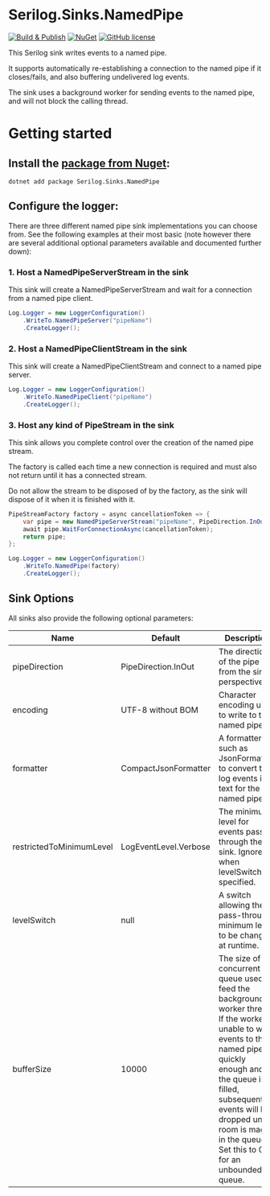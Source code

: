 # Serilog.Sinks.NamedPipe

[![Build & Publish](https://github.com/lethek/Serilog.Sinks.NamedPipe/actions/workflows/dotnet.yml/badge.svg)](https://github.com/lethek/Serilog.Sinks.NamedPipe/actions/workflows/dotnet.yml)
[![NuGet](https://img.shields.io/nuget/v/Serilog.Sinks.NamedPipe.svg)](https://www.nuget.org/packages/Serilog.Sinks.NamedPipe)
[![GitHub license](https://img.shields.io/github/license/lethek/Serilog.Sinks.NamedPipe)](https://github.com/lethek/Serilog.Sinks.NamedPipe/blob/master/LICENSE)

This Serilog sink writes events to a named pipe.

It supports automatically re-establishing a connection to the named pipe if it closes/fails, and also buffering undelivered log events.

The sink uses a background worker for sending events to the named pipe, and will not block the calling thread.

# Getting started

## Install the [package from Nuget](https://www.nuget.org/packages/Serilog.Sinks.NamedPipe):

```
dotnet add package Serilog.Sinks.NamedPipe
```

## Configure the logger:

There are three different named pipe sink implementations you can choose from. See the following examples at their most basic (note however there are several additional optional parameters available and documented further down):

### 1. Host a NamedPipeServerStream in the sink

This sink will create a NamedPipeServerStream and wait for a connection from a named pipe client.

```csharp
Log.Logger = new LoggerConfiguration()
    .WriteTo.NamedPipeServer("pipeName")
    .CreateLogger();
```

### 2. Host a NamedPipeClientStream in the sink

This sink will create a NamedPipeClientStream and connect to a named pipe server.

```csharp
Log.Logger = new LoggerConfiguration()
    .WriteTo.NamedPipeClient("pipeName")
    .CreateLogger();
```

### 3. Host any kind of PipeStream in the sink

This sink allows you complete control over the creation of the named pipe stream.

The factory is called each time a new connection is required and must also not return until it has a connected stream.

Do not allow the stream to be disposed of by the factory, as the sink will dispose of it when it is finished with it.

```csharp
PipeStreamFactory factory = async cancellationToken => {
    var pipe = new NamedPipeServerStream("pipeName", PipeDirection.InOut, 1, PipeTransmissionMode.Message, PipeOptions.Asynchronous);
    await pipe.WaitForConnectionAsync(cancellationToken);
    return pipe;
};

Log.Logger = new LoggerConfiguration()
    .WriteTo.NamedPipe(factory)
    .CreateLogger();
```

## Sink Options

All sinks also provide the following optional parameters:

| Name                     | Default               | Description |
| ------------------------ | --------------------- | ----------- |
| pipeDirection            | PipeDirection.InOut   | The direction of the pipe from the sink's perspective. |
| encoding                 | UTF-8 without BOM     | Character encoding used to write to the named pipe. |
| formatter                | CompactJsonFormatter  | A formatter, such as JsonFormatter, to convert the log events into text for the named pipe. |
| restrictedToMinimumLevel | LogEventLevel.Verbose | The minimum level for events passed through the sink. Ignored when levelSwitch is specified. |
| levelSwitch              | null                  | A switch allowing the pass-through minimum level to be changed at runtime. |
| bufferSize               | 10000                 | The size of the concurrent queue used to feed the background worker thread. If the worker is unable to write events to the named pipe quickly enough and the queue is filled, subsequent events will be dropped until room is made in the queue. Set this to 0 for an unbounded queue. |


